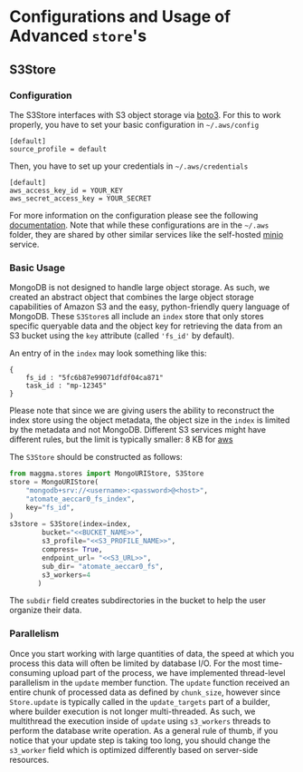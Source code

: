 # Configurations and Usage of Advanced `store`'s

## S3Store

### Configuration

The S3Store interfaces with S3 object storage via [boto3](https://pypi.org/project/boto3/).
For this to work properly, you have to set your basic configuration in `~/.aws/config`
```buildoutcfg
[default]
source_profile = default
```

Then, you have to set up your credentials in `~/.aws/credentials`
```buildoutcfg
[default]
aws_access_key_id = YOUR_KEY
aws_secret_access_key = YOUR_SECRET
```

For more information on the configuration please see the following [documentation](https://docs.aws.amazon.com/credref/latest/refdocs/settings-global.html).
Note that while these configurations are in the `~/.aws` folder, they are shared by other similar services like the self-hosted [minio](https://min.io/) service.

### Basic Usage

MongoDB is not designed to handle large object storage.
As such, we created an abstract object that combines the large object storage capabilities of Amazon S3 and the easy, python-friendly query language of MongoDB.
These `S3Store`s all include an `index` store that only stores specific queryable data and the object key for retrieving the data from an S3 bucket using the `key` attribute (called `'fs_id'` by default).

An entry of in the `index` may look something like this:
```
{
    fs_id : "5fc6b87e99071dfdf04ca871"
    task_id : "mp-12345"
}
```
Please note that since we are giving users the ability to reconstruct the index store using the object metadata, the object size in the `index` is limited by the metadata and not MongoDB.
Different S3 services might have different rules, but the limit is typically smaller: 8 KB for [aws](https://docs.aws.amazon.com/AmazonS3/latest/userguide/UsingMetadata.html)

The `S3Store` should be constructed as follows:

```python
from maggma.stores import MongoURIStore, S3Store
store = MongoURIStore(
    "mongodb+srv://<username>:<password>@<host>",
    "atomate_aeccar0_fs_index",
    key="fs_id",
)
s3store = S3Store(index=index,
        bucket="<<BUCKET_NAME>>",
        s3_profile="<<S3_PROFILE_NAME>>",
        compress= True,
        endpoint_url= "<<S3_URL>>",
        sub_dir= "atomate_aeccar0_fs",
        s3_workers=4
       )
```

The `subdir` field creates subdirectories in the bucket to help the user organize their data.

### Parallelism

Once you start working with large quantities of data, the speed at which you process this data will often be limited by database I/O.
For the most time-consuming upload part of the process, we have implemented thread-level parallelism in the `update` member function.
The `update` function received an entire chunk of processed data as defined by `chunk_size`,
however since `Store.update` is typically called in the `update_targets` part of a builder, where builder execution is not longer multi-threaded.
As such, we multithread the execution inside of `update` using `s3_workers` threads to perform the database write operation.
As a general rule of thumb, if you notice that your update step is taking too long, you should change the `s3_worker` field which is
optimized differently based on server-side resources.
